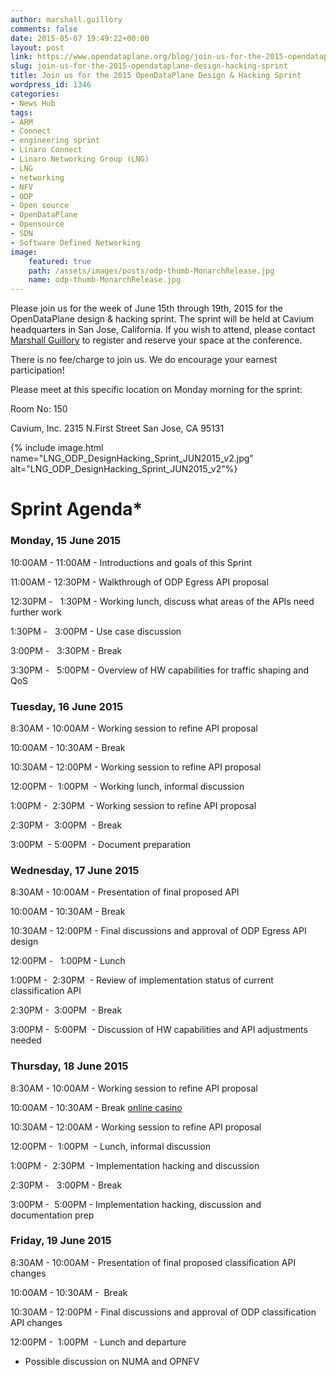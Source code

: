 ```yaml
---
author: marshall.guillory
comments: false
date: 2015-05-07 19:49:22+00:00
layout: post
link: https://www.opendataplane.org/blog/join-us-for-the-2015-opendataplane-design-hacking-sprint/
slug: join-us-for-the-2015-opendataplane-design-hacking-sprint
title: Join us for the 2015 OpenDataPlane Design & Hacking Sprint
wordpress_id: 1346
categories:
- News Hub
tags:
- ARM
- Connect
- engineering sprint
- Linaro Connect
- Linaro Networking Group (LNG)
- LNG
- networking
- NFV
- ODP
- Open source
- OpenDataPlane
- Opensource
- SDN
- Software Defined Networking
image:
    featured: true
    path: /assets/images/posts/odp-thumb-MonarchRelease.jpg
    name: odp-thumb-MonarchRelease.jpg
---
```


Please join us for the week of June 15th through 19th, 2015 for the OpenDataPlane design & hacking sprint. The sprint will be held at Cavium headquarters in San Jose, California. If you wish to attend, please contact [Marshall Guillory](mailto:marshall.guillory@linaro.org) to register and reserve your space at the conference.

There is no fee/charge to join us. We do encourage your earnest participation!

Please meet at this specific location on Monday morning for the sprint:

Room No: 150

Cavium, Inc.
2315 N.First Street
San Jose, CA 95131

{% include image.html name="LNG_ODP_DesignHacking_Sprint_JUN2015_v2.jpg" alt="LNG_ODP_DesignHacking_Sprint_JUN2015_v2"%}

# Sprint Agenda*


### Monday, 15 June 2015


10:00AM - 11:00AM - Introductions and goals of this Sprint

11:00AM - 12:30PM - Walkthrough of ODP Egress API proposal

12:30PM -   1:30PM - Working lunch, discuss what areas of the APIs need further work

1:30PM -   3:00PM - Use case discussion

3:00PM -   3:30PM - Break

3:30PM -   5:00PM - Overview of HW capabilities for traffic shaping and QoS


### Tuesday, 16 June 2015


8:30AM - 10:00AM - Working session to refine API proposal

10:00AM - 10:30AM - Break

10:30AM - 12:00PM - Working session to refine API proposal

12:00PM -  1:00PM  - Working lunch, informal discussion

1:00PM -  2:30PM  - Working session to refine API proposal

2:30PM -  3:00PM  - Break

3:00PM  - 5:00PM  - Document preparation


### Wednesday, 17 June 2015


8:30AM - 10:00AM - Presentation of final proposed API

10:00AM - 10:30AM - Break

10:30AM - 12:00PM - Final discussions and approval of ODP Egress API design

12:00PM -   1:00PM - Lunch

1:00PM -  2:30PM  - Review of implementation status of current classification API

2:30PM -  3:00PM  - Break

3:00PM -  5:00PM  - Discussion of HW capabilities and API adjustments needed


### Thursday, 18 June 2015


8:30AM - 10:00AM - Working session to refine API proposal

10:00AM - 10:30AM - Break [online casino](http://www.nbso.ca/)

10:30AM - 12:00AM - Working session to refine API proposal

12:00PM -  1:00PM  - Lunch, informal discussion

1:00PM -  2:30PM  - Implementation hacking and discussion

2:30PM -   3:00PM - Break

3:00PM -  5:00PM - Implementation hacking, discussion and documentation prep


### Friday, 19 June 2015


8:30AM - 10:00AM - Presentation of final proposed classification API changes

10:00AM - 10:30AM -  Break

10:30AM - 12:00PM - Final discussions and approval of ODP classification API changes

12:00PM -  1:00PM  - Lunch and departure

* Possible discussion on NUMA and OPNFV

